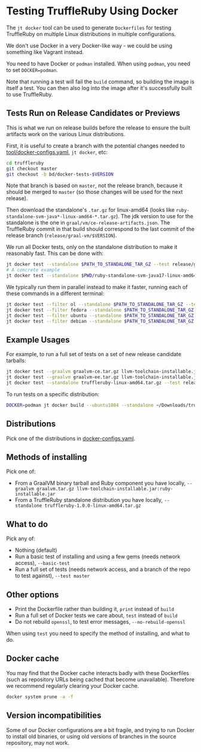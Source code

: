 # Testing TruffleRuby Using Docker

The `jt docker` tool can be used to generate `Dockerfiles` for testing
TruffleRuby on multiple Linux distributions in multiple configurations.

We don't use Docker in a very Docker-like way - we could be using something like
Vagrant instead.

You need to have Docker or `podman` installed.
When using `podman`, you need to set `DOCKER=podman`.

Note that running a test will fail the `build` command, so building the image
is itself a test. You can then also log into the image after it's successfully
built to use TruffleRuby.

## Tests Run on Release Candidates or Previews

This is what we run on release builds before the release to ensure the built artifacts work on the various Linux distributions.

First, it is useful to create a branch with the potential changes needed to [tool/docker-configs.yaml](../../tool/docker-configs.yaml), `jt docker`, etc:
```bash
cd truffleruby
git checkout master
git checkout -b bd/docker-tests-$VERSION
```
Note that branch is based on `master`, not the release branch, because it should be merged to `master` (so those changes will be used for the next release).

Then download the standalone's `.tar.gz` for linux-amd64 (looks like `ruby-standalone-svm-java*-linux-amd64-*.tar.gz`).
The jdk version to use for the standalone is the one in `graal/vm/ce-release-artifacts.json`.
The TruffleRuby commit in that build should correspond to the last commit of the release branch (`release/graal-vm/$VERSION`).

We run all Docker tests, only on the standalone distribution to make it reasonably fast.
This can be done with:
```bash
jt docker test --standalone $PATH_TO_STANDALONE_TAR_GZ --test release/graal-vm/$VERSION
# A concrete example
jt docker test --standalone $PWD/ruby-standalone-svm-java17-linux-amd64-*.tar.gz --test release/graal-vm/23.0
```

We typically run them in parallel instead to make it faster, running each of these commands in a different terminal:
```bash
jt docker test --filter ol --standalone $PATH_TO_STANDALONE_TAR_GZ --test release/graal-vm/$VERSION
jt docker test --filter fedora --standalone $PATH_TO_STANDALONE_TAR_GZ --test release/graal-vm/$VERSION
jt docker test --filter ubuntu --standalone $PATH_TO_STANDALONE_TAR_GZ --test release/graal-vm/$VERSION
jt docker test --filter debian --standalone $PATH_TO_STANDALONE_TAR_GZ --test release/graal-vm/$VERSION
```

## Example Usages

For example, to run a full set of tests on a set of new release candidate tarballs:

```bash
jt docker test --graalvm graalvm-ce.tar.gz llvm-toolchain-installable.jar:ruby-installable-ce.jar --test release_branch
jt docker test --graalvm graalvm-ee.tar.gz llvm-toolchain-installable.jar:ruby-installable-ee.jar --test release_branch
jt docker test --standalone truffleruby-linux-amd64.tar.gz --test release_branch
```

To run tests on a specific distribution:
```bash
DOCKER=podman jt docker build --ubuntu1804 --standalone ~/Downloads/truffleruby-21.2.0-linux-amd64.tar.gz --test release/graal-vm/21.2
```

## Distributions

Pick one of the distributions in [docker-configs.yaml](../../tool/docker-configs.yaml).

## Methods of installing

Pick one of:

* From a GraalVM binary tarball and Ruby component you have locally, `--graalvm graalvm.tar.gz llvm-toolchain-installable.jar:ruby-installable.jar`
* From a TruffleRuby standalone distribution you have locally, `--standalone truffleruby-1.0.0-linux-amd64.tar.gz`

## What to do

Pick any of:

* Nothing (default)
* Run a basic test of installing and using a few gems (needs network access), `--basic-test`
* Run a full set of tests (needs network access, and a branch of the repo to test against), `--test master`

## Other options

* Print the Dockerfile rather than building it, `print` instead of `build`
* Run a full set of Docker tests we care about, `test` instead of `build`
* Do not rebuild `openssl`, to test error messages, `--no-rebuild-openssl`

When using `test` you need to specify the method of installing, and what to do.

## Docker cache

You may find that the Docker cache interacts badly with these Dockerfiles (such
as repository URLs being cached that become unavailable). Therefore we recommend
regularly clearing your Docker cache.

```bash
docker system prune -a -f
```

## Version incompatibilities

Some of our Docker configurations are a bit fragile, and trying to run Docker
to install old binaries, or using old versions of branches in the source
repository, may not work.
